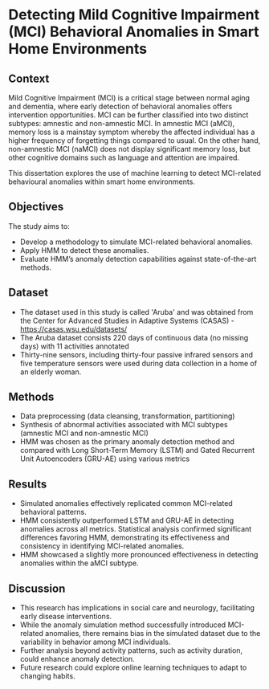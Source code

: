 # Detecting Mild Cognitive Impairment (MCI) Behavioral Anomalies in Smart Home Environments

## Context
Mild Cognitive Impairment (MCI) is a critical stage between normal aging and dementia, where early detection of behavioral anomalies offers intervention opportunities. MCI can be further classified into two distinct subtypes: amnestic and non-amnestic MCI. In amnestic MCI (aMCI), memory loss is a mainstay symptom whereby the affected individual has a higher frequency of forgetting things compared to usual. On the other hand, non-amnestic MCI (naMCI) does not display significant memory loss, but other cognitive domains such as language and attention are impaired. 

This dissertation explores the use of machine learning to detect MCI-related behavioural anomalies within smart home environments.

## Objectives
The study aims to:
- Develop a methodology to simulate MCI-related behavioral anomalies.
- Apply HMM to detect these anomalies.
- Evaluate HMM’s anomaly detection capabilities against state-of-the-art methods.

## Dataset
- The dataset used in this study is called 'Aruba' and was obtained from the Center for Advanced Studies in Adaptive Systems (CASAS) - https://casas.wsu.edu/datasets/
- The Aruba dataset consists 220 days of continuous data (no missing days) with 11 activities annotated
- Thirty-nine sensors, including thirty-four passive infrared sensors and five temperature sensors were used during data collection in a home of an elderly woman. 

## Methods
- Data preprocessing (data cleansing, transformation, partitioning)
- Synthesis of abnormal activities associated with MCI subtypes (amnestic MCI and non-amnestic MCI)
- HMM was chosen as the primary anomaly detection method and compared with Long Short-Term Memory (LSTM) and Gated Recurrent Unit Autoencoders (GRU-AE) using various metrics

## Results
- Simulated anomalies effectively replicated common MCI-related behavioral patterns.
- HMM consistently outperformed LSTM and GRU-AE in detecting anomalies across all metrics. Statistical analysis confirmed significant differences favoring HMM, demonstrating its effectiveness and consistency in identifying MCI-related anomalies.
- HMM showcased a slightly more pronounced effectiveness in detecting anomalies within the aMCI subtype.

## Discussion
- This research has implications in social care and neurology, facilitating early disease interventions.
- While the anomaly simulation method successfully introduced MCI-related anomalies, there remains bias in the simulated dataset due to the variability in behavior among MCI individuals.
- Further analysis beyond activity patterns, such as activity duration, could enhance anomaly detection.
- Future research could explore online learning techniques to adapt to changing habits.
